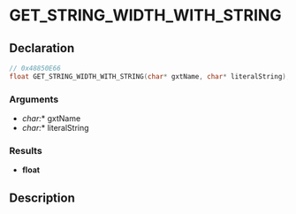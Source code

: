 # GET_STRING_WIDTH_WITH_STRING

## Declaration
```cpp
// 0x48850E66
float GET_STRING_WIDTH_WITH_STRING(char* gxtName, char* literalString);
```

### Arguments
- **char*:** gxtName
- **char*:** literalString

### Results
- **float**

## Description
